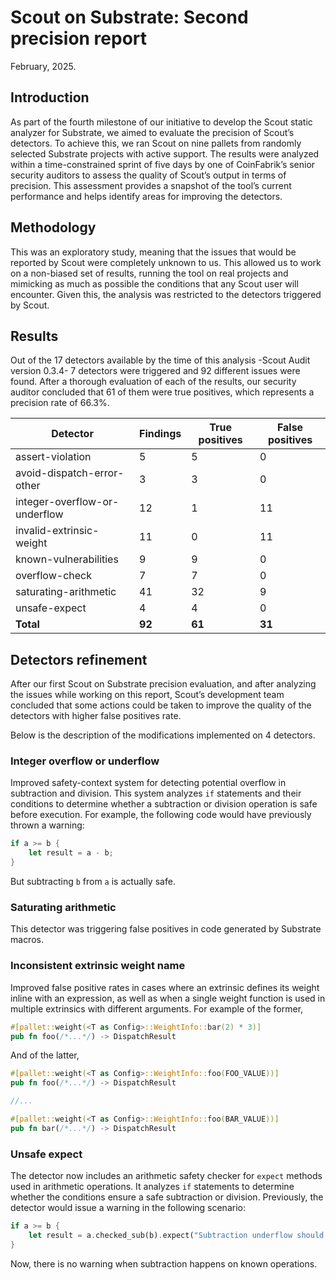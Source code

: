 # Scout on Substrate: Second precision report

February, 2025.

## Introduction

As part of the fourth milestone of our initiative to develop the Scout static analyzer for Substrate, we aimed to evaluate the precision of Scout’s detectors. To achieve this, we ran Scout on nine pallets from randomly selected Substrate projects with active support. The results were analyzed within a time-constrained sprint of five days by one of CoinFabrik’s senior security auditors to assess the quality of Scout’s output in terms of precision. This assessment provides a snapshot of the tool’s current performance and helps identify areas for improving the detectors.

## Methodology

This was an exploratory study, meaning that the issues that would be reported by Scout were completely unknown to us. This allowed us to work on a non-biased set of results, running the tool on real projects and mimicking as much as possible the conditions that any Scout user will encounter. Given this, the analysis was restricted to the detectors triggered by Scout.

## Results

Out of the 17 detectors available by the time of this analysis -Scout Audit version 0.3.4- 7 detectors were triggered and 92 different issues were found. After a thorough evaluation of each of the results, our security auditor concluded that 61 of them were true positives, which represents a precision rate of 66.3%.

| **Detector**                  | **Findings** | **True positives** | **False positives** |
|-------------------------------|--------------|--------------------|---------------------|
| assert-violation              | 5            | 5                  | 0                   |
| avoid-dispatch-error-other    | 3            | 3                  | 0                   |
| integer-overflow-or-underflow | 12           | 1                  | 11                  |
| invalid-extrinsic-weight      | 11           | 0                  | 11                  |
| known-vulnerabilities         | 9            | 9                  | 0                   |
| overflow-check                | 7            | 7                  | 0                   |
| saturating-arithmetic         | 41           | 32                 | 9                   |
| unsafe-expect                 | 4            | 4                  | 0                   |
| **Total**                     | **92**       | **61**             | **31**              |

## Detectors refinement

After our first Scout on Substrate precision evaluation, and after analyzing the issues while working on this report, Scout’s development team concluded that some actions could be taken to improve the quality of the detectors with higher false positives rate.

Below is the description of the modifications implemented on 4 detectors.

### Integer overflow or underflow

Improved safety-context system for detecting potential overflow in subtraction and division. This system analyzes `if` statements and their conditions to determine whether a subtraction or division operation is safe before execution. For example, the following code would have previously thrown a warning:

```rust
if a >= b {
    let result = a - b;
}
```

But subtracting `b` from `a` is actually safe.

### Saturating arithmetic

This detector was triggering false positives in code generated by Substrate macros.

### Inconsistent extrinsic weight name

Improved false positive rates in cases where an extrinsic defines its weight inline with an expression, as well as when a single weight function is used in multiple extrinsics with different arguments. For example of the former,

```rust
#[pallet::weight(<T as Config>::WeightInfo::bar(2) * 3)]
pub fn foo(/*...*/) -> DispatchResult
```

And of the latter,

```rust
#[pallet::weight(<T as Config>::WeightInfo::foo(FOO_VALUE))]
pub fn foo(/*...*/) -> DispatchResult

//...

#[pallet::weight(<T as Config>::WeightInfo::foo(BAR_VALUE))]
pub fn bar(/*...*/) -> DispatchResult
```

### Unsafe expect

The detector now includes an arithmetic safety checker for `expect` methods used in arithmetic operations. It analyzes `if` statements to determine whether the conditions ensure a safe subtraction or division. Previously, the detector would issue a warning in the following scenario:

```rust
if a >= b {
    let result = a.checked_sub(b).expect("Subtraction underflow should be prevented by the condition");
}
```

Now, there is no warning when subtraction happens on known operations.
